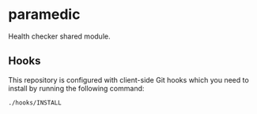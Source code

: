 # paramedic

Health checker shared module.

## Hooks

This repository is configured with client-side Git hooks which you need to install by running the following command:

```bash
./hooks/INSTALL
```
